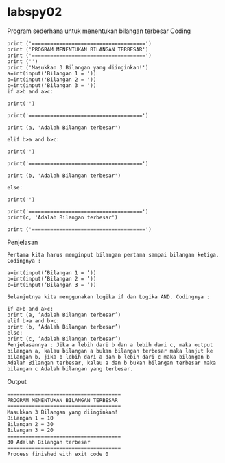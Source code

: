 # labspy02
Program sederhana untuk menentukan bilangan terbesar
Coding

    print ('=====================================')
    print ('PROGRAM MENENTUKAN BILANGAN TERBESAR')
    print ('=====================================')
    print ('')
    print ('Masukkan 3 Bilangan yang diinginkan!')
    a=int(input('Bilangan 1 = '))
    b=int(input('Bilangan 2 = '))
    c=int(input('Bilangan 3 = '))
    if a>b and a>c:

    print('')

    print('=====================================')

    print (a, 'Adalah Bilangan terbesar')

    elif b>a and b>c:

    print('')

    print('=====================================')

    print (b, 'Adalah Bilangan terbesar')

    else:

    print('')

    print('=====================================')
    print(c, 'Adalah Bilangan terbesar')

    print ('=====================================')

Penjelasan

    Pertama kita harus menginput bilangan pertama sampai bilangan ketiga. Codingnya :

    a=int(input(‘Bilangan 1 = ‘))
    b=int(input(‘Bilangan 2 = ‘))
    c=int(input(‘Bilangan 3 = ‘))

    Selanjutnya kita menggunakan logika if dan Logika AND. Codingnya :

    if a>b and a>c:
    print (a, ‘Adalah Bilangan terbesar’)
    elif b>a and b>c:
    print (b, ‘Adalah Bilangan terbesar’)
    else:
    print (c, ‘Adalah Bilangan terbesar’)
    Penjelasannya : Jika a lebih dari b dan a lebih dari c, maka output bilangan a, kalau bilangan a bukan bilangan terbesar maka lanjut ke bilangan b, jika b lebih dari a dan b lebih dari c maka bilangan b Adalah Bilangan terbesar, kalau a dan b bukan bilangan terbesar maka bilangan c Adalah bilangan yang terbesar.

Output

    =====================================
    PROGRAM MENENTUKAN BILANGAN TERBESAR
    =====================================
    Masukkan 3 Bilangan yang diinginkan!
    Bilangan 1 = 10
    Bilangan 2 = 30
    Bilangan 3 = 20
    =====================================
    30 Adalah Bilangan terbesar
    =====================================
    Process finished with exit code 0
